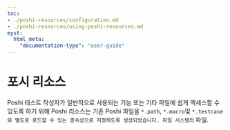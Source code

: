 ```yaml
---
toc:
- ./poshi-resources/configuration.md
- ./poshi-resources/using-poshi-resources.md
myst:
  html_meta:
    "documentation-type": "user-guide"
---
```

# 포시 리소스

Poshi 테스트 작성자가 일반적으로 사용되는 기능 또는 기타 파일에 쉽게 액세스할 수 있도록 하기 위해 Poshi 리소스는 기존 Poshi 파일을 `*.path`, `*.macro`및 `*.testcase와 별도로 로드할 수 있는 종속성으로 저장하도록 생성되었습니다. 파일 시스템의` 파일.


